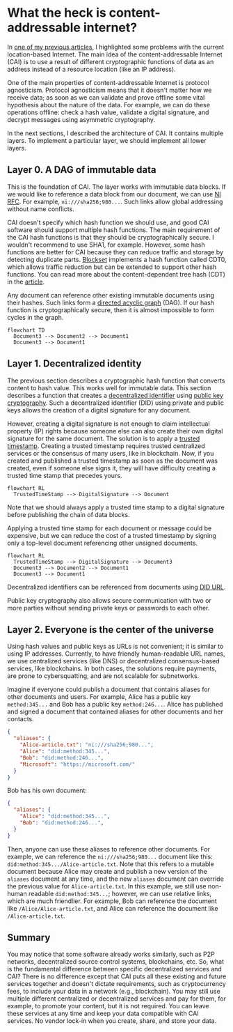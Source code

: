 # What the heck is content-addressable internet?

In [one of my previous articles](https://medium.com/@sergeyshandar/web3-foundation-e48a475139c2), I highlighted some problems with the current location-based Internet. The main idea of the content-addressable Internet (CAI) is to use a result of different cryptographic functions of data as an address instead of a resource location (like an IP address).

One of the main properties of content-addressable Internet is protocol agnosticism. Protocol agnosticism means that it doesn't matter how we receive data; as soon as we can validate and prove offline some vital hypothesis about the nature of the data. For example, we can do these operations offline: check a hash value, validate a digital signature, and decrypt messages using asymmetric cryptography.

In the next sections, I described the architecture of CAI. It contains multiple layers. To implement a particular layer, we should implement all lower layers.

## Layer 0. A DAG of immutable data

This is the foundation of CAI. The layer works with immutable data blocks. If we would like to reference a data block from our document, we can use [NI RFC](https://www.rfc-editor.org/rfc/rfc6920.html). For example, `ni:///sha256;980...`. Such links allow global addressing without name conflicts.

CAI doesn't specify which hash function we should use, and good CAI software should support multiple hash functions. The main requirement of the CAI hash functions is that they should be cryptographically secure. I wouldn't recommend to use SHA1, for example. However, some hash functions are better for CAI because they can reduce traffic and storage by detecting duplicate parts. [Blockset](https://github.com/datablockset/blockset) implements a hash function called CDT0, which allows traffic reduction but can be extended to support other hash functions. You can read more about the content-dependent tree hash (CDT) in the [article](https://medium.com/@sergeyshandar/content-dependent-hash-tree-9e0f60859415).

Any document can reference other existing immutable documents using their hashes. Such links form a [directed acyclic graph](https://en.wikipedia.org/wiki/Directed_acyclic_graph) (DAG). If our hash function is cryptographically secure, then it is almost impossible to form cycles in the graph.

```mermaid
flowchart TD
  Document3 --> Document2 --> Document1
  Document3 --> Document1
```

## Layer 1. Decentralized identity

The previous section describes a cryptographic hash function that converts content to hash value. This works well for immutable data. This section describes a function that creates a [decentralized identifier](https://en.wikipedia.org/wiki/Decentralized_identifier) using [public key cryptography](https://en.wikipedia.org/wiki/Public-key_cryptography). Such a decentralized identifier (DID) using private and public keys allows the creation of a digital signature for any document.

However, creating a digital signature is not enough to claim intellectual property (IP) rights because someone else can also create their own digital signature for the same document. The solution is to apply a [trusted timestamp](https://en.wikipedia.org/wiki/Trusted_timestamping). Creating a trusted timestamp requires trusted centralized services or the consensus of many users, like in blockchain. Now, if you created and published a trusted timestamp as soon as the document was created, even if someone else signs it, they will have difficulty creating a trusted time stamp that precedes yours.

```mermaid
flowchart RL
  TrustedTimeStamp --> DigitalSignature --> Document 
```

Note that we should always apply a trusted time stamp to a digital signature before publishing the chain of data blocks.

Applying a trusted time stamp for each document or message could be expensive, but we can reduce the cost of a trusted timestamp by signing only a top-level document referencing other unsigned documents.

```mermaid
flowchart RL
  TrustedTimeStamp --> DigitalSignature --> Document3
  Document3 --> Document2 --> Document1
  Document3 --> Document1
```

Decentralized identifiers can be referenced from documents using [DID URL](https://www.w3.org/TR/did-core/#did-url-syntax).

Public key cryptography also allows secure communication with two or more parties without sending private keys or passwords to each other. 

## Layer 2. Everyone is the center of the universe

Using hash values and public keys as URLs is not convenient; it is similar to using IP addresses. Currently, to have friendly human-readable URL names, we use centralized services (like DNS) or decentralized consensus-based services, like blockchains. In both cases, the solutions require payments, are prone to cybersquatting, and are not scalable for subnetworks.

Imagine if everyone could publish a document that contains aliases for other documents and users. For example, Alice has a public key `method:345...` and Bob has a public key `method:246...`. Alice has published and signed a document that contained aliases for other documents and her contacts.

```json
{
  "aliases": {
    "Alice-article.txt": "ni:///sha256;980...",
    "Alice": "did:method:345...",
    "Bob": "did:method:246...",
    "Microsoft": "https://microsoft.com/"
  }
}
```

Bob has his own document:

```json
{
  "aliases": {
    "Alice": "did:method:345...",
    "Bob": "did:method:246...",
  }
}
```

Then, anyone can use these aliases to reference other documents. For example, we can reference the `ni:///sha256;980...` document like this: `did:method:345.../Alice-article.txt`. Note that this refers to a mutable document because Alice may create and publish a new version of the `aliases` document at any time, and the new `aliases` document can override the previous value for `Alice-article.txt`. In this example, we still use non-human readable `did:method:345...`; however, we can use relative links, which are much friendlier. For example, Bob can reference the document like `/Alice/Alice-article.txt`, and Alice can reference the document like `/Alice-article.txt`.

## Summary

You may notice that some software already works similarly, such as P2P networks, decentralized source control systems, blockchains, etc. So, what is the fundamental difference between specific decentralized services and CAI? There is no difference except that CAI puts all these existing and future services together and doesn't dictate requirements, such as cryptocurrency fees, to include your data in a network (e.g., blockchain). You may still use multiple different centralized or decentralized services and pay for them, for example, to promote your content, but it is not required. You can leave these services at any time and keep your data compatible with CAI services. No vendor lock-in when you create, share, and store your data.
